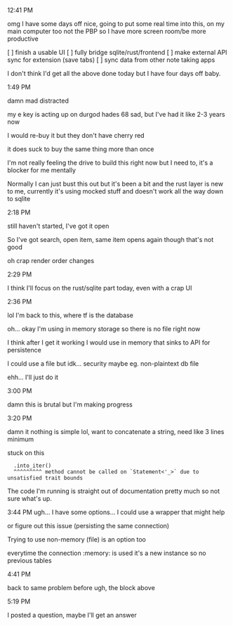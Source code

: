12:41 PM

omg I have some days off nice, going to put some real time into this, on my main computer too not the PBP so I have more screen room/be more productive

[ ] finish a usable UI
[ ] fully bridge sqlite/rust/frontend
[ ] make external API sync for extension (save tabs)
[ ] sync data from other note taking apps

I don't think I'd get all the above done today but I have four days off baby.

1:49 PM

damn mad distracted

my e key is acting up on durgod hades 68 sad, but I've had it like 2-3 years now

I would re-buy it but they don't have cherry red

it does suck to buy the same thing more than once

I'm not really feeling the drive to build this right now but I need to, it's a blocker for me mentally

Normally I can just bust this out but it's been a bit and the rust layer is new to me, currently it's using mocked stuff and doesn't work all the way down to sqlite

2:18 PM

still haven't started, I've got it open

So I've got search, open item, same item opens again though that's not good

oh crap render order changes

2:29 PM

I think I'll focus on the rust/sqlite part today, even with a crap UI

2:36 PM

lol I'm back to this, where tf is the database

oh... okay I'm using in memory storage so there is no file right now

I think after I get it working I would use in memory that sinks to API for persistence

I could use a file but idk... security maybe eg. non-plaintext db file

ehh... I'll just do it

3:00 PM

damn this is brutal but I'm making progress

3:20 PM

damn it nothing is simple lol, want to concatenate a string, need like 3 lines minimum

stuck on this

```
  .into_iter()
  ^^^^^^^^^ method cannot be called on `Statement<'_>` due to unsatisfied trait bounds
```

The code I'm running is straight out of documentation pretty much so not sure what's up.

3:44 PM ugh... I have some options... I could use a wrapper that might help

or figure out this issue (persisting the same connection)

Trying to use non-memory (file) is an option too

everytime the connection :memory: is used it's a new instance so no previous tables

4:41 PM

back to same problem before ugh, the block above

5:19 PM

I posted a question, maybe I'll get an answer
